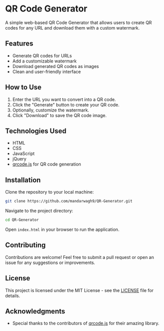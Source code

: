 # QR Code Generator

A simple web-based QR Code Generator that allows users to create QR codes for any URL and download them with a custom watermark.

## Features

- Generate QR codes for URLs
- Add a customizable watermark
- Download generated QR codes as images
- Clean and user-friendly interface

## How to Use

1. Enter the URL you want to convert into a QR code.
2. Click the "Generate" button to create your QR code.
3. Optionally, customize the watermark.
4. Click "Download" to save the QR code image.

## Technologies Used

- HTML
- CSS
- JavaScript
- jQuery
- [qrcode.js](https://github.com/davidshimjs/qrcodejs) for QR code generation

## Installation

Clone the repository to your local machine:

```bash
git clone https://github.com/mandarwagh9/QR-Generator.git
```

Navigate to the project directory:

```bash
cd QR-Generator
```

Open `index.html` in your browser to run the application.

## Contributing

Contributions are welcome! Feel free to submit a pull request or open an issue for any suggestions or improvements.

## License

This project is licensed under the MIT License - see the [LICENSE](LICENSE) file for details.

## Acknowledgments

- Special thanks to the contributors of [qrcode.js](https://github.com/davidshimjs/qrcodejs) for their amazing library.

